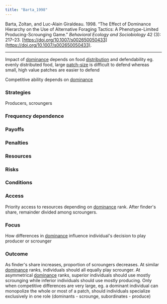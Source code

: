 ```yaml
---
title: "Barta_1998"
---
```


Barta, Zoltan, and Luc-Alain Giraldeau. 1998. “The Effect of Dominance Hierarchy on the Use of Alternative Foraging Tactics: A Phenotype-Limited Producing-Scrounging Game.” _Behavioral Ecology and Sociobiology_ 42 (3): 217–23. [https://doi.org/10.1007/s002650050433](https://doi.org/10.1007/s002650050433).

---

Impact of [dominance](../topics/dominance.md) depends on  food [distribution](../topics/distribution.md) and defendability eg. evenly distributed food, large [patch-size](../topics/patch-size.md) is difficult to defend whereas small, high value patches are easier to defend

Competitive ability depends on [dominance](../topics/dominance.md)

### Strategies
Producers, scroungers

### Frequency dependence

### Payoffs

### Penalties

### Resources

### Risks

### Conditions

### Access
Priority access to resources depending on [dominance](../topics/dominance.md) rank. After finder's share, remainder divided among scroungers. 

### Focus
How differences in [dominance](../topics/dominance.md) influence individual's decision to play producer or scrounger

### Outcome
As finder's share increases, proportion of scroungers decreases. At similar [dominance](../topics/dominance.md) ranks, individuals should all equally play scrounger. At asymmetrical [dominance](../topics/dominance.md) ranks, superior individuals should use mostly scrounging while inferior individuals should use mostly producing. Only when competitive differences are very large, eg. a dominant individual can monopolize the whole or most of a patch, should individuals specialize exclusively in one role (dominants - scrounge, subordinates - produce)
